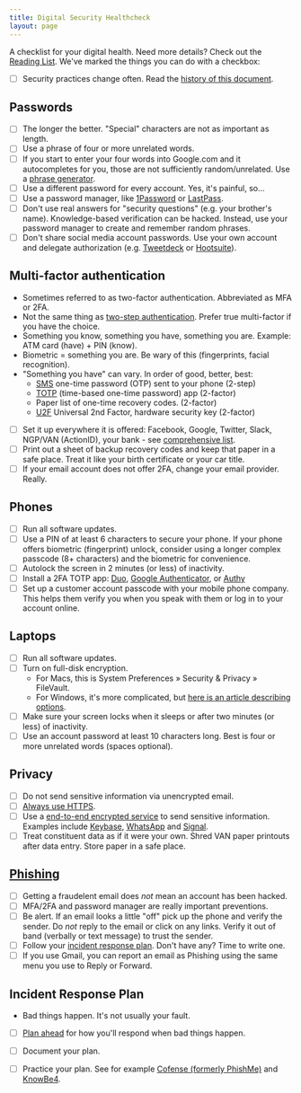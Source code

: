 ```yaml
---
title: Digital Security Healthcheck
layout: page
---
```


A checklist for your digital health. Need more details? Check out the [Reading List](reading.html). We've
marked the things you can do with a checkbox:

* [ ] Security practices change often. Read the [history of this document](https://github.com/statedemocrats/statedemocrats.us/commits/master/.site/security/healthcheck.md).

## Passwords

* [ ] The longer the better. "Special" characters are not as important as length.
* [ ] Use a phrase of four or more unrelated words.
* [ ] If you start to enter your four words into Google.com and it autocompletes for you, those are not sufficiently random/unrelated. Use a [phrase generator](https://www.fourmilab.ch/javascrypt/pass_phrase.html).
* [ ] Use a different password for every account. Yes, it's painful, so...
* [ ] Use a password manager, like [1Password](https://1password.com/) or [LastPass](https://www.lastpass.com/).
* [ ] Don't use real answers for "security questions" (e.g. your brother's name). Knowledge-based verification can be hacked. Instead, use your password manager to create and remember random phrases.
* [ ] Don't share social media account passwords. Use your own account and delegate authorization (e.g. [Tweetdeck](https://tweetdeck.twitter.com/) or [Hootsuite](https://hootsuite.com/)).

## Multi-factor authentication

* Sometimes referred to as two-factor authentication. Abbreviated as MFA or 2FA.
* Not the same thing as [two-step authentication](https://lifehacker.com/the-difference-between-two-factor-and-two-step-authenti-1787159870). Prefer true multi-factor if you have the choice.
* Something you know, something you have, something you are. Example: ATM card (have) + PIN (know).
* Biometric = something you are. Be wary of this (fingerprints, facial recognition).
* "Something you have" can vary. In order of good, better, best:
  * [SMS](https://en.wikipedia.org/wiki/SMS) one-time password (OTP) sent to your phone (2-step)
  * [TOTP](https://en.wikipedia.org/wiki/Time-based_One-time_Password_Algorithm) (time-based one-time password) app (2-factor)
  * Paper list of one-time recovery codes. (2-factor)
  * [U2F](https://en.wikipedia.org/wiki/Universal_2nd_Factor) Universal 2nd Factor, hardware security key (2-factor)
* [ ] Set it up everywhere it is offered: Facebook, Google, Twitter, Slack, NGP/VAN (ActionID), your bank - see [comprehensive list](https://twofactorauth.org/).
* [ ] Print out a sheet of backup recovery codes and keep that paper in a safe place. Treat it like your birth certificate or your car title.
* [ ] If your email account does not offer 2FA, change your email provider. Really.

## Phones

* [ ] Run all software updates.
* [ ] Use a PIN of at least 6 characters to secure your phone. If your phone offers biometric (fingerprint) unlock, consider using a longer complex passcode (8+ characters) and the biometric for convenience.
* [ ] Autolock the screen in 2 minutes (or less) of inactivity.
* [ ] Install a 2FA TOTP app: [Duo](https://duo.com/), [Google Authenticator](https://play.google.com/store/apps/details?id=com.google.android.apps.authenticator2&hl=en), or [Authy](https://www.authy.com/)
* [ ] Set up a customer account passcode with your mobile phone company. This helps them verify you when you speak with them or log in to your account online.

## Laptops

* [ ] Run all software updates.
* [ ] Turn on full-disk encryption.
  * For Macs, this is System Preferences &#187; Security & Privacy &#187; FileVault.
  * For Windows, it's more complicated, but [here is an article describing options](https://www.howtogeek.com/234826/how-to-enable-full-disk-encryption-on-windows-10/).
* [ ] Make sure your screen locks when it sleeps or after two minutes (or less) of inactivity.
* [ ] Use an account password at least 10 characters long. Best is four or more unrelated words (spaces optional).

## Privacy

* [ ] Do not send sensitive information via unencrypted email.
* [ ] [Always use HTTPS](https://en.wikipedia.org/wiki/HTTPS_Everywhere).
* [ ] Use a [end-to-end encrypted service](https://en.wikipedia.org/wiki/End-to-end_encryption) to send sensitive information. Examples include [Keybase](https://keybase.io/), [WhatsApp](https://www.whatsapp.com/) and [Signal](https://signal.org/).
* [ ] Treat constituent data as if it were your own. Shred VAN paper printouts after data entry. Store paper in a safe place.

## [Phishing](https://en.wikipedia.org/wiki/Phishing)

* [ ] Getting a fraudelent email does *not* mean an account has been hacked.
* [ ] MFA/2FA and password manager are really important preventions.
* [ ] Be alert. If an email looks a little "off" pick up the phone and verify the sender. Do *not* reply to the email or click on any links. Verify it out of band (verbally or text message) to trust the sender.
* [ ] Follow your [incident response plan](https://www.belfercenter.org/CyberPlaybook#step4). Don't have any? Time to write one.
* [ ] If you use Gmail, you can report an email as Phishing using the same menu you use to Reply or Forward.

## Incident Response Plan

* Bad things happen. It's not usually your fault.
* [ ] [Plan ahead](https://www.belfercenter.org/CyberPlaybook#step4) for how you'll respond when bad things happen.
* [ ] Document your plan.
* [ ] Practice your plan. See for example [Cofense (formerly PhishMe)](https://cofense.com/) and [KnowBe4](https://www.knowbe4.com/).

